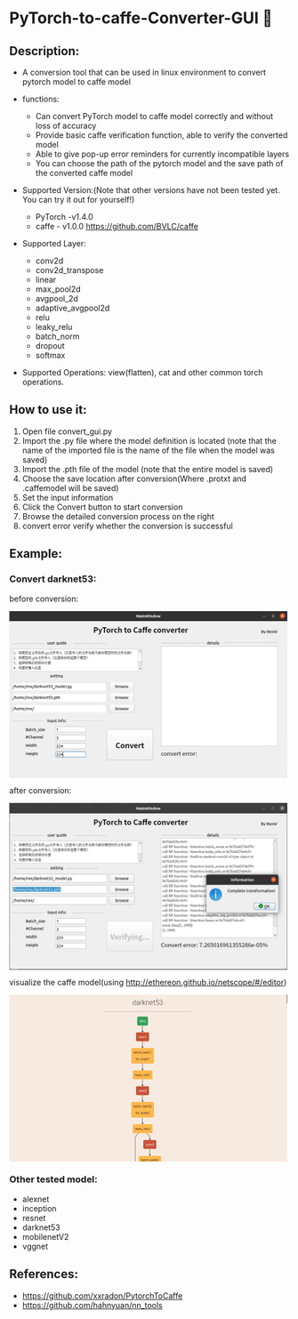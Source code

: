 # PyTorch-to-caffe-Converter-GUI :arrows_counterclockwise:


## Description:
- A conversion tool that can be used in linux environment to convert pytorch model to caffe model
- functions:
    - Can convert PyTorch model to caffe model correctly and without loss of accuracy
    - Provide basic caffe verification function, able to verify the converted model
    - Able to give pop-up error reminders for currently incompatible layers
    - You can choose the path of the pytorch model and the save path of the converted caffe model
    
- Supported Version:(Note that other versions have not been tested yet. You can try it out for yourself!)
    - PyTorch -v1.4.0
    - caffe - v1.0.0  https://github.com/BVLC/caffe
- Supported Layer:
    - conv2d
    - conv2d_transpose
    - linear
    - max_pool2d
    - avgpool_2d
    - adaptive_avgpool2d
    - relu
    - leaky_relu
    - batch_norm
    - dropout
    - softmax
    
- Supported Operations: view(flatten), cat and other common torch operations.
 

## How to use it:
1. Open file convert_gui.py
2. Import the .py file where the model definition is located (note that the name of the imported file is the name of the file when the model was saved)
3. Import the .pth file of the model (note that the entire model is saved)
4. Choose the save location after conversion(Where .protxt and .caffemodel will be saved)
5. Set the input information
6. Click the Convert button to start conversion
7. Browse the detailed conversion process on the right
8. convert error verify whether the conversion is successful

## Example:
### Convert darknet53:
before conversion:
<div>
<img src="imgs/before.PNG" width="500" height="300" align="middle" />
</div>

after conversion:
<div>
<img src="imgs/after.PNG" width="500" height="300" align="middle" />
</div>

visualize the caffe model(using http://ethereon.github.io/netscope/#/editor)

<div>
<img src="imgs/Screenshot.png" width="500" height="300" align="middle" />
</div>

### Other tested model: 
- alexnet
- inception
- resnet
- darknet53
- mobilenetV2
- vggnet

## References:
- https://github.com/xxradon/PytorchToCaffe
- https://github.com/hahnyuan/nn_tools
